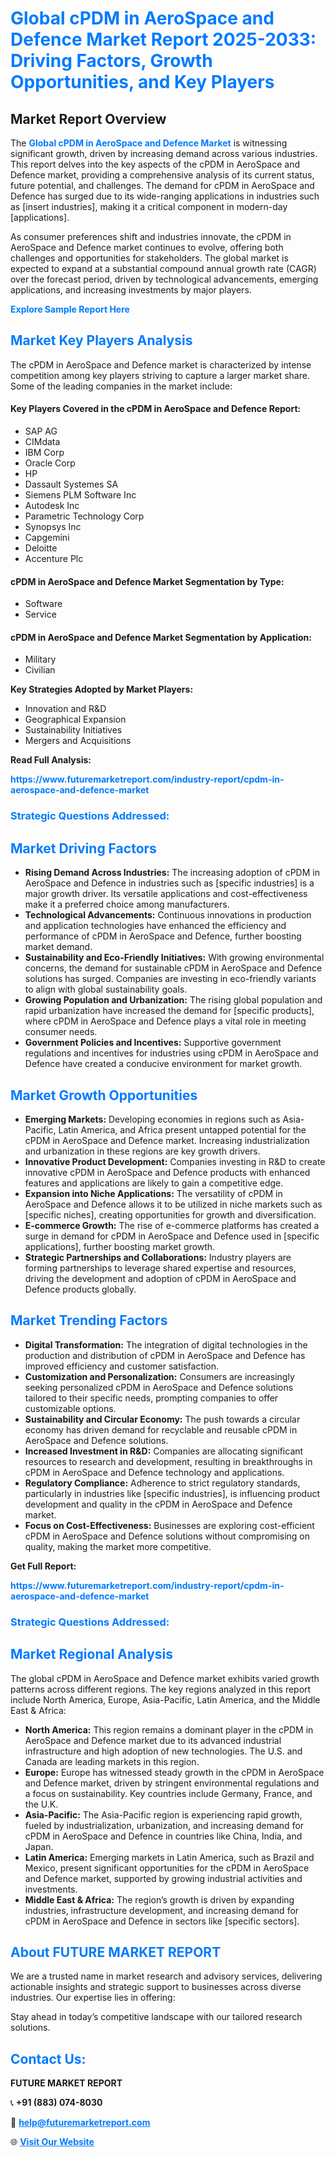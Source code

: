 <h1 style="color: #007BFF;">Global cPDM in AeroSpace and Defence Market Report 2025-2033: Driving Factors, Growth Opportunities, and Key Players</h1>

<section id="overview">
<h2>Market Report Overview</h2>
<p>The <a href="https://www.futuremarketreport.com/industry-report/cpdm-in-aerospace-and-defence-market" style="color: #007BFF; text-decoration: none;"><strong>Global cPDM in AeroSpace and Defence Market</strong></a> is witnessing significant growth, driven by increasing demand across various industries. This report delves into the key aspects of the cPDM in AeroSpace and Defence market, providing a comprehensive analysis of its current status, future potential, and challenges. The demand for cPDM in AeroSpace and Defence has surged due to its wide-ranging applications in industries such as [insert industries], making it a critical component in modern-day [applications].</p>
<p>As consumer preferences shift and industries innovate, the cPDM in AeroSpace and Defence market continues to evolve, offering both challenges and opportunities for stakeholders. The global market is expected to expand at a substantial compound annual growth rate (CAGR) over the forecast period, driven by technological advancements, emerging applications, and increasing investments by major players.</p>
</section>

<section id="overview">
<p><a href="https://www.futuremarketreport.com/request-sample/reportId=51282" style="color: #007BFF; text-decoration: none;"><strong>Explore Sample Report Here</strong></a></p>
</section>

<section id="key-players">
<h2 style="color: #007BFF;">Market Key Players Analysis</h2>
<p>The cPDM in AeroSpace and Defence market is characterized by intense competition among key players striving to capture a larger market share. Some of the leading companies in the market include:</p>
<h4>Key Players Covered in the cPDM in AeroSpace and Defence Report:</h4>
<ul><li>SAP AG</li><li>CIMdata</li><li>IBM Corp</li><li>Oracle Corp</li><li>HP</li><li>Dassault Systemes SA</li><li>Siemens PLM Software Inc</li><li>Autodesk Inc</li><li>Parametric Technology Corp</li><li>Synopsys Inc</li><li>Capgemini</li><li>Deloitte</li><li>Accenture Plc</li></ul>
<h4>cPDM in AeroSpace and Defence Market Segmentation by Type:</h4>
<ul><li>Software</li><li>Service</li></ul>

<h4>cPDM in AeroSpace and Defence Market Segmentation by Application:</h4>
<ul><li>Military</li><li>Civilian</li></ul>
<p><strong>Key Strategies Adopted by Market Players:</strong></p>
<ul>
<li>Innovation and R&D</li>
<li>Geographical Expansion</li>
<li>Sustainability Initiatives</li>
<li>Mergers and Acquisitions</li>
</ul>
</section>

<section>
<p><strong>Read Full Analysis: </strong></p><a href="https://www.futuremarketreport.com/industry-report/cpdm-in-aerospace-and-defence-market" style="color: #007BFF; text-decoration: none;"><strong>https://www.futuremarketreport.com/industry-report/cpdm-in-aerospace-and-defence-market</strong></a>
<h3 style="color: #007BFF;">Strategic Questions Addressed:</h3>
</section>

<section id="driving-factors">
<h2 style="color: #007BFF;">Market Driving Factors</h2>
<ul>
<li><strong>Rising Demand Across Industries:</strong> The increasing adoption of cPDM in AeroSpace and Defence in industries such as [specific industries] is a major growth driver. Its versatile applications and cost-effectiveness make it a preferred choice among manufacturers.</li>
<li><strong>Technological Advancements:</strong> Continuous innovations in production and application technologies have enhanced the efficiency and performance of cPDM in AeroSpace and Defence, further boosting market demand.</li>
<li><strong>Sustainability and Eco-Friendly Initiatives:</strong> With growing environmental concerns, the demand for sustainable cPDM in AeroSpace and Defence solutions has surged. Companies are investing in eco-friendly variants to align with global sustainability goals.</li>
<li><strong>Growing Population and Urbanization:</strong> The rising global population and rapid urbanization have increased the demand for [specific products], where cPDM in AeroSpace and Defence plays a vital role in meeting consumer needs.</li>
<li><strong>Government Policies and Incentives:</strong> Supportive government regulations and incentives for industries using cPDM in AeroSpace and Defence have created a conducive environment for market growth.</li>
</ul>
</section>

<section id="growth-opportunities">
<h2 style="color: #007BFF;">Market Growth Opportunities</h2>
<ul>
<li><strong>Emerging Markets:</strong> Developing economies in regions such as Asia-Pacific, Latin America, and Africa present untapped potential for the cPDM in AeroSpace and Defence market. Increasing industrialization and urbanization in these regions are key growth drivers.</li>
<li><strong>Innovative Product Development:</strong> Companies investing in R&D to create innovative cPDM in AeroSpace and Defence products with enhanced features and applications are likely to gain a competitive edge.</li>
<li><strong>Expansion into Niche Applications:</strong> The versatility of cPDM in AeroSpace and Defence allows it to be utilized in niche markets such as [specific niches], creating opportunities for growth and diversification.</li>
<li><strong>E-commerce Growth:</strong> The rise of e-commerce platforms has created a surge in demand for cPDM in AeroSpace and Defence used in [specific applications], further boosting market growth.</li>
<li><strong>Strategic Partnerships and Collaborations:</strong> Industry players are forming partnerships to leverage shared expertise and resources, driving the development and adoption of cPDM in AeroSpace and Defence products globally.</li>
</ul>
</section>

<section id="trending-factors">
<h2 style="color: #007BFF;">Market Trending Factors</h2>
<ul>
<li><strong>Digital Transformation:</strong> The integration of digital technologies in the production and distribution of cPDM in AeroSpace and Defence has improved efficiency and customer satisfaction.</li>
<li><strong>Customization and Personalization:</strong> Consumers are increasingly seeking personalized cPDM in AeroSpace and Defence solutions tailored to their specific needs, prompting companies to offer customizable options.</li>
<li><strong>Sustainability and Circular Economy:</strong> The push towards a circular economy has driven demand for recyclable and reusable cPDM in AeroSpace and Defence solutions.</li>
<li><strong>Increased Investment in R&D:</strong> Companies are allocating significant resources to research and development, resulting in breakthroughs in cPDM in AeroSpace and Defence technology and applications.</li>
<li><strong>Regulatory Compliance:</strong> Adherence to strict regulatory standards, particularly in industries like [specific industries], is influencing product development and quality in the cPDM in AeroSpace and Defence market.</li>
<li><strong>Focus on Cost-Effectiveness:</strong> Businesses are exploring cost-efficient cPDM in AeroSpace and Defence solutions without compromising on quality, making the market more competitive.</li>
</ul>
</section>

<section>
<p><strong>Get Full Report: </strong></p><a href="https://www.futuremarketreport.com/industry-report/cpdm-in-aerospace-and-defence-market" style="color: #007BFF; text-decoration: none;"><strong>https://www.futuremarketreport.com/industry-report/cpdm-in-aerospace-and-defence-market</strong></a>
<h3 style="color: #007BFF;">Strategic Questions Addressed:</h3>
</section>


<section id="regional-analysis">
<h2 style="color: #007BFF;">Market Regional Analysis</h2>
<p>The global cPDM in AeroSpace and Defence market exhibits varied growth patterns across different regions. The key regions analyzed in this report include North America, Europe, Asia-Pacific, Latin America, and the Middle East & Africa:</p>
<ul>
<li><strong>North America:</strong> This region remains a dominant player in the cPDM in AeroSpace and Defence market due to its advanced industrial infrastructure and high adoption of new technologies. The U.S. and Canada are leading markets in this region.</li>
<li><strong>Europe:</strong> Europe has witnessed steady growth in the cPDM in AeroSpace and Defence market, driven by stringent environmental regulations and a focus on sustainability. Key countries include Germany, France, and the U.K.</li>
<li><strong>Asia-Pacific:</strong> The Asia-Pacific region is experiencing rapid growth, fueled by industrialization, urbanization, and increasing demand for cPDM in AeroSpace and Defence in countries like China, India, and Japan.</li>
<li><strong>Latin America:</strong> Emerging markets in Latin America, such as Brazil and Mexico, present significant opportunities for the cPDM in AeroSpace and Defence market, supported by growing industrial activities and investments.</li>
<li><strong>Middle East & Africa:</strong> The region’s growth is driven by expanding industries, infrastructure development, and increasing demand for cPDM in AeroSpace and Defence in sectors like [specific sectors].</li>
</ul>
</section>

<footer>
<h2 style="color: #007BFF;">About FUTURE MARKET REPORT</h2>
<p>We are a trusted name in market research and advisory services, delivering actionable insights and strategic support to businesses across diverse industries. Our expertise lies in offering:</p>

<p>Stay ahead in today’s competitive landscape with our tailored research solutions.</p>

<h2 style="color: #007BFF;">Contact Us:</h2>
<p><strong>FUTURE MARKET REPORT</strong></p>
<p>📞 <strong>+91 (883) 074-8030</strong></p>
<p>📧 <strong><a href="mailto:help@futuremarketreport.com" style="color: #007BFF;">help@futuremarketreport.com</a></strong></p>
<p>🌐 <strong><a href="https://www.futuremarketreport.com/" style="color: #007BFF;">Visit Our Website</a></strong></p>
</footer>